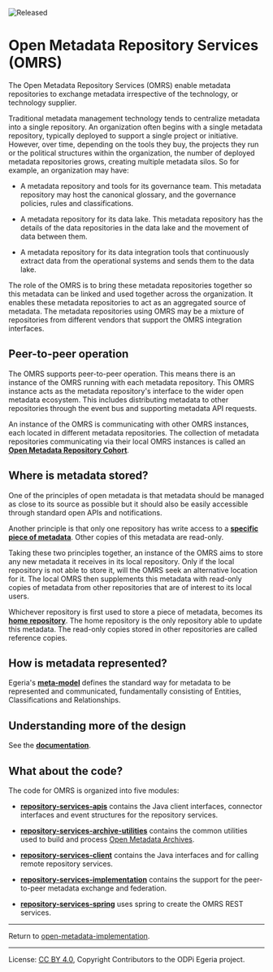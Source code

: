 <!-- SPDX-License-Identifier: CC-BY-4.0 -->
<!-- Copyright Contributors to the ODPi Egeria project. -->

![Released](../../open-metadata-publication/website/images/egeria-content-status-released.png#pagewidth)

# Open Metadata Repository Services (OMRS)

The Open Metadata Repository Services (OMRS) enable metadata repositories to exchange metadata
irrespective of the technology, or technology supplier.

Traditional metadata management technology tends to centralize metadata into a single repository.
An organization often begins with a single metadata repository, typically deployed to support a
single project or initiative.
However, over time, depending on the tools they buy, the projects they run or the political structures
within the organization, the number of deployed metadata repositories grows, creating multiple metadata silos.
So for example, an organization may have:

* A metadata repository and tools for its governance team.
This metadata repository may host the canonical glossary, and the governance policies, rules and classifications.

* A metadata repository for its data lake.
This metadata repository has the details of the data repositories in the data lake and the
movement of data between them.

* A metadata repository for its data integration tools that continuously extract data
from the operational systems and sends them to the data lake.

The role of the OMRS is to bring these metadata repositories together so this metadata can be linked
and used together across the organization.
It enables these metadata repositories to act as an aggregated source of metadata.
The metadata repositories using OMRS may be a mixture of repositories from different
vendors that support the OMRS integration interfaces.

## Peer-to-peer operation

The OMRS supports peer-to-peer operation.  This means there is an instance of the OMRS
running with each metadata repository.
This OMRS instance acts as the metadata repository's interface
to the wider open metadata ecosystem.  This includes distributing metadata to other
repositories through the event bus and supporting metadata API requests.

An instance of the OMRS is communicating with other OMRS instances, each located in different
metadata repositories.  The collection of metadata repositories communicating via
their local OMRS instances is called
an **[Open Metadata Repository Cohort](docs/open-metadata-repository-cohort.md)**.

## Where is metadata stored?

One of the principles of open metadata is that metadata should be managed
as close to its source as possible but it should also be easily accessible
through standard open APIs and notifications.

Another principle is that only one repository has write access to a **[specific piece of
metadata](docs/metadata-instances.md)**.  Other copies of this metadata are read-only.

Taking these two principles together, an instance of the OMRS aims to store any new metadata
it receives in its local repository.
Only if the local repository is not able to store it, will the OMRS seek an alternative
location for it.  The local OMRS then supplements this metadata with read-only copies of
metadata from other repositories that are of interest to its local users.

Whichever repository is first used to store a piece of metadata, becomes 
its **[home repository](docs/home-metadata-repositories.md)**.
The home repository is the only repository able to update this metadata.
The read-only copies stored in other repositories are called reference copies.

## How is metadata represented?

Egeria's **[meta-model](docs/metadata-meta-model.md)** defines the 
standard way for metadata to be represented and communicated, fundamentally
consisting of Entities, Classifications and Relationships.

## Understanding more of the design

See the **[documentation](docs)**.

## What about the code?

The code for OMRS is organized into five modules:

* **[repository-services-apis](repository-services-apis)** contains the Java client interfaces,
connector interfaces and
event structures for the repository services.

* **[repository-services-archive-utilities](repository-services-archive-utilities)** contains the 
common utilities used to build and
process [Open Metadata Archives](../../open-metadata-resources/open-metadata-archives).

* **[repository-services-client](repository-services-client)** contains the Java interfaces and
for calling remote repository services.

* **[repository-services-implementation](repository-services-implementation)** contains the
support for the peer-to-peer metadata exchange and federation.

* **[repository-services-spring](repository-services-spring)** uses spring to create the OMRS REST services.

----

Return to [open-metadata-implementation](..).

----
License: [CC BY 4.0](https://creativecommons.org/licenses/by/4.0/),
Copyright Contributors to the ODPi Egeria project.
